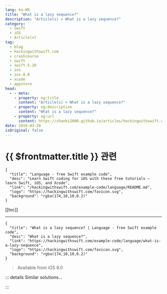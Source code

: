 ```yaml
---
lang: ko-KR
title: "What is a lazy sequence?"
description: "Article(s) > What is a lazy sequence?"
category:
  - Swift
  - iOS
  - Article(s)
tag: 
  - blog
  - hackingwithswift.com
  - crashcourse
  - swift
  - swift-5.10
  - ios
  - ios-8.0
  - xcode
  - appstore
head:
  - - meta:
    - property: og:title
      content: "Article(s) > What is a lazy sequence?"
    - property: og:description
      content: "What is a lazy sequence?"
    - property: og:url
      content: https://chanhi2000.github.io/articles/hackingwithswift.com/example-code/language/what-is-a-lazy-sequence.html
date: 2019-03-28
isOriginal: false
---
```


# {{ $frontmatter.title }} 관련

```component VPCard
{
  "title": "Language - free Swift example code",
  "desc": "Learn Swift coding for iOS with these free tutorials – learn Swift, iOS, and Xcode",
  "link": "/hackingwithswift.com/example-code/language/README.md",
  "logo": "https://hackingwithswift.com/favicon.svg",
  "background": "rgba(174,10,10,0.2)"
}
```

[[toc]]

---

```component VPCard
{
  "title": "What is a lazy sequence? | Language - free Swift example code",
  "desc": "What is a lazy sequence?",
  "link": "https://hackingwithswift.com/example-code/language/what-is-a-lazy-sequence",
  "logo": "https://hackingwithswift.com/favicon.svg",
  "background": "rgba(174,10,10,0.2)"
}
```

> Available from iOS 8.0

<!-- TODO: 작성 -->

<!-- 
Lazy sequences are regular sequences where each item is computed on demand rather than up front. For example, consider this array of numbers:

```swift
let numbers = Array(1...100000)
```

That will hold 100,000 numbers. Now, if we wanted to double all those numbers, we’d write something like this:

```swift
let doubled = numbers.map { $0 * 2 }
```

That will cause Swift to double all 100,000 numbers, and sometimes that’s exactly what you want. However, if you know you intend to use only a handful of them, you can make the calculation lazy instead, like this:

```swift
let lazyDoubled = numbers.lazy.map { $0 * 2 }
```

Now that `map()` call won’t do any work up front – it just stores the original array (numbers 1 to 100,000) alongside the transformation closure (double each number). So, when you request item 5,000 it can calculate just that one for you and return it in a split second – a significant time saving.

-->

::: details Similar solutions…

<!--
/example-code/language/what-are-lazy-variables">What are lazy variables? 
/quick-start/swiftui/how-to-lazy-load-views-using-lazyvstack-and-lazyhstack">How to lazy load views using LazyVStack and LazyHStack 
/quick-start/concurrency/whats-the-difference-between-sequence-asyncsequence-and-asyncstream">What’s the difference between Sequence, AsyncSequence, and AsyncStream? 
/example-code/language/how-to-make-a-custom-sequence">How to make a custom sequence 
/quick-start/concurrency/how-to-convert-an-asyncsequence-into-a-sequence">How to convert an AsyncSequence into a Sequence</a>
-->

:::

